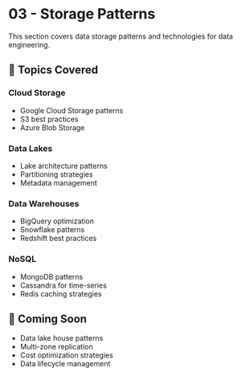 # 03 - Storage Patterns

This section covers data storage patterns and technologies for data engineering.

## 🎯 Topics Covered

### Cloud Storage
- Google Cloud Storage patterns
- S3 best practices
- Azure Blob Storage

### Data Lakes
- Lake architecture patterns
- Partitioning strategies
- Metadata management

### Data Warehouses
- BigQuery optimization
- Snowflake patterns
- Redshift best practices

### NoSQL
- MongoDB patterns
- Cassandra for time-series
- Redis caching strategies

## 🚀 Coming Soon
- Data lake house patterns
- Multi-zone replication
- Cost optimization strategies
- Data lifecycle management
